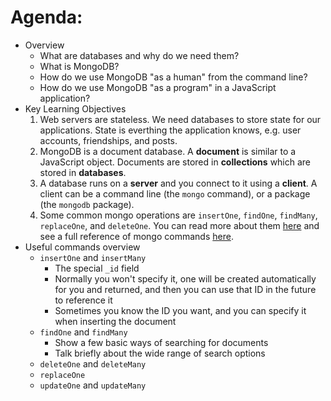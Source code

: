 # Agenda:

* Overview
  * What are databases and why do we need them?
  * What is MongoDB?
  * How do we use MongoDB "as a human" from the command line?
  * How do we use MongoDB "as a program" in a JavaScript application?
* Key Learning Objectives
  1. Web servers are stateless.  We need databases to store state for our applications.  State is everthing the application knows, e.g. user accounts, friendships, and posts.
  2. MongoDB is a document database.  A **document** is similar to a JavaScript object.  Documents are stored in **collections** which are stored in **databases**.
  3. A database runs on a **server** and you connect to it using a **client**.  A client can be a command line (the `mongo` command), or a package (the `mongodb` package).
  4. Some common mongo operations are `insertOne`, `findOne`, `findMany`, `replaceOne`, and `deleteOne`.  You can read more about them [here](https://docs.mongodb.com/manual/crud/) and see a full reference of mongo commands [here](https://docs.mongodb.com/manual/reference/method/#collection).
* Useful commands overview
  * `insertOne` and `insertMany`
    * The special `_id` field
    * Normally you won't specify it, one will be created automatically for you and returned, and then you can use that ID in the future to reference it
    * Sometimes you know the ID you want, and you can specify it when inserting the document
  * `findOne` and `findMany`
    * Show a few basic ways of searching for documents
    * Talk briefly about the wide range of search options
  * `deleteOne` and `deleteMany`
  * `replaceOne`
  * `updateOne` and `updateMany`
